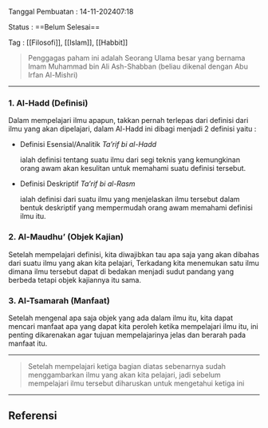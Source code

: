 
Tanggal Pembuatan : 14-11-202407:18

Status :  ==Belum Selesai==

Tag : [[Filosofi]], [[Islam]], [[Habbit]]

> Penggagas paham ini adalah Seorang Ulama besar yang bernama Imam Muhammad bin Ali Ash-Shabban (beliau dikenal dengan Abu Irfan Al-Mishri)
---
### 1. Al-Hadd (Definisi) 
Dalam mempelajari ilmu apapun, takkan pernah terlepas dari definisi dari ilmu yang akan dipelajari, dalam Al-Hadd ini dibagi menjadi 2 definisi yaitu :

- Definisi Esensial/Analitik *Ta’rif bi al-Hadd*
    
    ialah definisi tentang suatu ilmu dari segi teknis yang kemungkinan orang awam akan kesulitan untuk memahami suatu definisi tersebut.
    
- Definisi Deskriptif *Ta’rif bi al-Rasm*
    
    ialah definisi dari suatu ilmu yang menjelaskan ilmu tersebut dalam bentuk deskriptif yang mempermudah orang awam memahami definisi ilmu itu.
### 2. Al-Maudhu’ (Objek Kajian)
Setelah mempelajari definisi, kita diwajibkan tau apa saja yang akan dibahas dari suatu ilmu yang akan kita pelajari, Terkadang kita menemukan satu ilmu dimana ilmu tersebut dapat di bedakan menjadi sudut pandang yang berbeda tetapi objek kajiannya itu sama.
### 3. Al-Tsamarah (Manfaat)
Setelah mengenal apa saja objek yang ada dalam ilmu itu, kita dapat mencari manfaat apa yang dapat kita peroleh ketika mempelajari ilmu itu, ini penting dikarenakan agar tujuan mempelajarinya jelas dan berarah pada manfaat itu.

---
> Setelah mempelajari ketiga bagian diatas sebenarnya sudah menggambarkan ilmu yang akan kita pelajari, jadi sebelum mempelajari ilmu tersebut diharuskan untuk mengetahui ketiga ini
---


## Referensi

